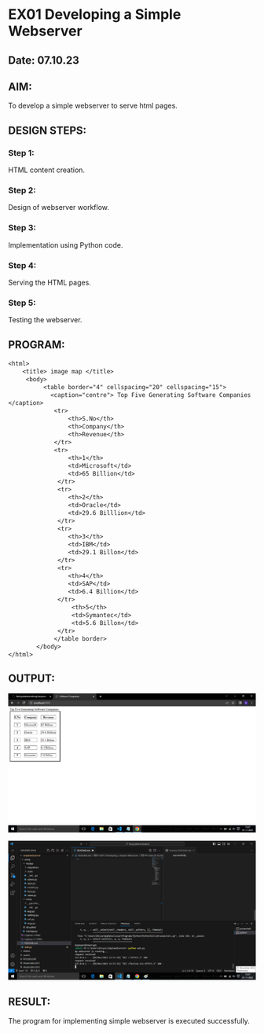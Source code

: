 # EX01 Developing a Simple Webserver
## Date: 07.10.23

## AIM:
To develop a simple webserver to serve html pages.

## DESIGN STEPS:
### Step 1: 
HTML content creation.

### Step 2:
Design of webserver workflow.

### Step 3:
Implementation using Python code.

### Step 4:
Serving the HTML pages.

### Step 5:
Testing the webserver.

## PROGRAM:
```
<html>
    <title> image map </title>
     <body>
          <table border="4" cellspacing="20" cellspacing="15">
            <caption="centre"> Top Five Generating Software Companies </caption>
             <tr>
                 <th>S.No</th>
                 <th>Company</th>
                 <th>Revenue</th>
             </tr>
             <tr>
                 <th>1</th>
                 <td>Microsoft</td>          
                 <td>65 Billion</td>
              </tr>
              <tr>
                 <th>2</th>
                 <td>Oracle</td>             
                 <td>29.6 Billlion</td>
              </tr>
              <tr>
                 <th>3</th>
                 <td>IBM</td>          		
                 <td>29.1 Billon</td>
              </tr>
              <tr>
                 <th>4</th>
                 <td>SAP</td>
                 <td>6.4 Billion</td> 
              </tr>
                  <th>5</th>
                  <td>Symantec</td>
                  <td>5.6 Billon</td>
              </tr>
             </table border>
        </body>    
</html>  
```

## OUTPUT:
![Alt text](out1.png)

![Alt text](out2.png)

## RESULT:
The program for implementing simple webserver is executed successfully.